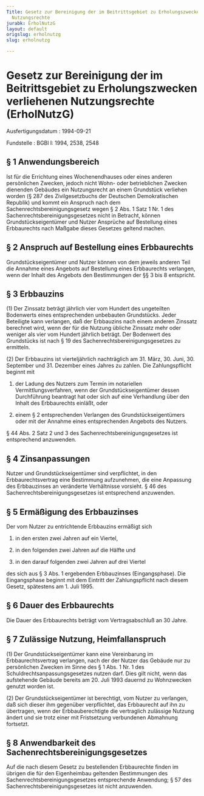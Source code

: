 ```yaml
---
Title: Gesetz zur Bereinigung der im Beitrittsgebiet zu Erholungszwecken verliehenen
  Nutzungsrechte
jurabk: ErholNutzG
layout: default
origslug: erholnutzg
slug: erholnutzg

---
```


# Gesetz zur Bereinigung der im Beitrittsgebiet zu Erholungszwecken verliehenen Nutzungsrechte (ErholNutzG)

Ausfertigungsdatum
:   1994-09-21

Fundstelle
:   BGBl I: 1994, 2538, 2548

## § 1 Anwendungsbereich

Ist für die Errichtung eines Wochenendhauses oder eines anderen
persönlichen Zwecken, jedoch nicht Wohn- oder betrieblichen Zwecken
dienenden Gebäudes ein Nutzungsrecht an einem Grundstück verliehen
worden (§ 287 des Zivilgesetzbuchs der Deutschen Demokratischen
Republik) und kommt ein Anspruch nach dem
Sachenrechtsbereinigungsgesetz wegen § 2 Abs. 1 Satz 1 Nr. 1 des
Sachenrechtsbereinigungsgesetzes nicht in Betracht, können
Grundstückseigentümer und Nutzer Ansprüche auf Bestellung eines
Erbbaurechts nach Maßgabe dieses Gesetzes geltend machen.

## § 2 Anspruch auf Bestellung eines Erbbaurechts

Grundstückseigentümer und Nutzer können von dem jeweils anderen Teil
die Annahme eines Angebots auf Bestellung eines Erbbaurechts
verlangen, wenn der Inhalt des Angebots den Bestimmungen der §§ 3 bis
8 entspricht.

## § 3 Erbbauzins

(1) Der Zinssatz beträgt jährlich vier vom Hundert des ungeteilten
Bodenwerts eines entsprechenden unbebauten Grundstücks. Jeder
Beteiligte kann verlangen, daß der Erbbauzins nach einem anderen
Zinssatz berechnet wird, wenn der für die Nutzung übliche Zinssatz
mehr oder weniger als vier vom Hundert jährlich beträgt. Der Bodenwert
des Grundstücks ist nach § 19 des Sachenrechtsbereinigungsgesetzes zu
ermitteln.

(2) Der Erbbauzins ist vierteljährlich nachträglich am 31. März, 30.
Juni, 30. September und 31. Dezember eines Jahres zu zahlen. Die
Zahlungspflicht beginnt mit

1.  der Ladung des Nutzers zum Termin im notariellen
    Vermittlungsverfahren, wenn der Grundstückseigentümer dessen
    Durchführung beantragt hat oder sich auf eine Verhandlung über den
    Inhalt des Erbbaurechts einläßt, oder


2.  einem § 2 entsprechenden Verlangen des Grundstückseigentümers oder mit
    der Annahme eines entsprechenden Angebots des Nutzers.



§ 44 Abs. 2 Satz 2 und 3 des Sachenrechtsbereinigungsgesetzes ist
entsprechend anzuwenden.

## § 4 Zinsanpassungen

Nutzer und Grundstückseigentümer sind verpflichtet, in den
Erbbaurechtsvertrag eine Bestimmung aufzunehmen, die eine Anpassung
des Erbbauzinses an veränderte Verhältnisse vorsieht. § 46 des
Sachenrechtsbereinigungsgesetzes ist entsprechend anzuwenden.

## § 5 Ermäßigung des Erbbauzinses

Der vom Nutzer zu entrichtende Erbbauzins ermäßigt sich

1.  in den ersten zwei Jahren auf ein Viertel,


2.  in den folgenden zwei Jahren auf die Hälfte und


3.  in den darauf folgenden zwei Jahren auf drei Viertel



des sich aus § 3 Abs. 1 ergebenden Erbbauzinses (Eingangsphase). Die
Eingangsphase beginnt mit dem Eintritt der Zahlungspflicht nach diesem
Gesetz, spätestens am 1. Juli 1995.

## § 6 Dauer des Erbbaurechts

Die Dauer des Erbbaurechts beträgt vom Vertragsabschluß an 30 Jahre.

## § 7 Zulässige Nutzung, Heimfallanspruch

(1) Der Grundstückseigentümer kann eine Vereinbarung im
Erbbaurechtsvertrag verlangen, nach der der Nutzer das Gebäude nur zu
persönlichen Zwecken im Sinne des § 1 Abs. 1 Nr. 1 des
Schuldrechtsanpassungsgesetzes nutzen darf. Dies gilt nicht, wenn das
aufstehende Gebäude bereits am 20. Juli 1993 dauernd zu Wohnzwecken
genutzt worden ist.

(2) Der Grundstückseigentümer ist berechtigt, vom Nutzer zu verlangen,
daß sich dieser ihm gegenüber verpflichtet, das Erbbaurecht auf ihn zu
übertragen, wenn der Erbbauberechtigte die vertraglich zulässige
Nutzung ändert und sie trotz einer mit Fristsetzung verbundenen
Abmahnung fortsetzt.

## § 8 Anwendbarkeit des Sachenrechtsbereinigungsgesetzes

Auf die nach diesem Gesetz zu bestellenden Erbbaurechte finden im
übrigen die für den Eigenheimbau geltenden Bestimmungen des
Sachenrechtsbereinigungsgesetzes entsprechende Anwendung; § 57 des
Sachenrechtsbereinigungsgesetzes ist nicht anzuwenden.

